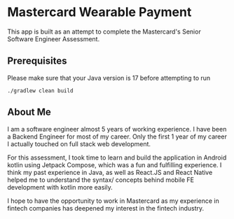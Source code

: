# Mastercard Wearable Payment
This app is built as an attempt to complete the Mastercard's
Senior Software Engineer Assessment.

## Prerequisites
Please make sure that your Java version is 17 before attempting to run
```
./gradlew clean build
```

## About Me
I am a software engineer almost 5 years of working experience. I have been a Backend Engineer for most of my career. Only the first 1 year of my career I actually touched on full stack web development.

For this assessment, I took time to learn and build the application in Android kotlin using Jetpack Compose, which was a fun and fulfilling experience. I think my past experience in Java, as well as React.JS and React Native helped me to understand the syntax/ concepts behind mobile FE development with kotlin more easily.

I hope to have the opportunity to work in Mastercard as my experience in fintech companies has deepened my interest in the fintech industry.
